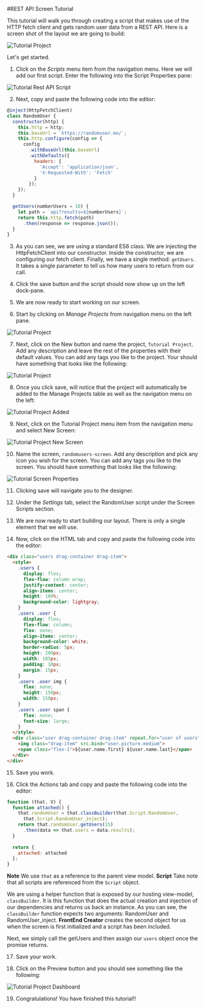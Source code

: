 #REST API Screen Tutorial

This tutorial will walk you through creating a script that makes use of the HTTP fetch client and gets random user data from a REST API. Here is a screen shot of the layout we are going to build:

![Tutorial Project](../assets/images/tutorials/tutorial-randomuser-designer.png)

Let's get started.

1) Click on the *Scripts* menu item from the navigation menu. Here we will add our first script. Enter the following into the Script Properties pane:

![Tutorial Rest API Script](../assets/images/tutorials/tutorial-randomuser-script.png)

2) Next, copy and paste the following code into the editor:

```javascript
@inject(HttpFetchClient)
class RandomUser {
  constructor(http) {
    this.http = http;
    this.baseUrl = `https://randomuser.me/`;
    this.http.configure(config => {
      config
        .withBaseUrl(this.baseUrl)
        .withDefaults({
          headers: {
            'Accept': 'application/json',
            'X-Requested-With': 'Fetch'
          }
        });
    });
  }

  getUsers(numberUsers = 10) {
    let path = `api?results=${numberUsers}`;
    return this.http.fetch(path)
      .then(response => response.json());
  }
}
```

3) As you can see, we are using a standard ES6 class. We are injecting the HttpFetchClient into our constructor. Inside the constructor, we are configuring our fetch client. Finally, we have a single method: `getUsers`. It takes a single parameter to tell us how many users to return from our call.

4) Click the save button and the script should now show up on the left dock-pane.

5) We are now ready to start working on our screen.

6) Start by clicking on *Manage Projects* from navigation menu on the left pane.

![Tutorial Project](../assets/images/tutorials/tutorial-manage-projects.png)

7) Next, click on the New button and name the project, `Tutorial Project`. Add any description and leave the rest of the properties with their default values. You can add any tags you like to the project. Your should have something that looks like the following:

![Tutorial Project](../assets/images/tutorials/tutorial-project.png)

8) Once you click save, will notice that the project will automatically be added to the Manage Projects table as well as the navigation menu on the left:

![Tutorial Project Added](../assets/images/tutorials/tutorial-project-added.png)

9) Next, click on the Tutorial Project menu item from the navigation menu and select New Screen:

![Tutorial Project New Screen](../assets/images/tutorials/tutorial-project-new-screen.png)

10) Name the screen, `randomusers-screen`. Add any description and pick any icon you wish for the screen. You can add any tags you like to the screen. You should have something that looks like the following:

![Tutorial Screen Properties](../assets/images/tutorials/tutorial-randomusers-screen-properties.png)

11) Clicking save will navigate you to the designer.

12) Under the *Settings* tab, select the RandomUser script under the Screen Scripts section.

13) We are now ready to start building our layout. There is only a single element that we will use.

14) Now, click on the HTML tab and copy and paste the following code into the editor:

```html
<div class="users drag-container drag-item">
  <style>
    .users {
      display: flex;
      flex-flow: column wrap;
      justify-content: center;
      align-items: center;
      height: 100%;
      background-color: lightgray;
    }
    .users .user {
      display: flex;
      flex-flow: column;
      flex: none;      
      align-items: center;
      background-color: white;
      border-radius: 5px;
      height: 200px;
      width: 185px;
      padding: 10px;
      margin: 15px;
    }
    .users .user img {
      flex: none;
      height: 150px;
      width: 150px;
    }
    .users .user span {
      flex: none;
      font-size: large;
    }
  </style>
  <div class="user drag-container drag-item" repeat.for="user of users">
    <img class="drag-item" src.bind="user.picture.medium">
    <span class="flex-1">${user.name.first} ${user.name.last}</span>
  </div>
</div>
```

15) Save you work.

16) Click the Actions tab and copy and paste the following code into the editor:

```javascript
function (that, V) {
  function attached() {
    that.randomUser = that.classBuilder(that.Script.RandomUser,
      that.Script.RandomUser_inject);
    return that.randomUser.getUsers(15)
      .then(data => that.users = data.results);
  }
  
  return {
    attached: attached
  };
}
```

**Note** We use `that` as a reference to the parent view model.
**Script** Take note that all scripts are referenced from the `Script` object.

We are using a helper function that is exposed by our hosting view-model, `classBuilder`. It is this function that does the actual creation and injection of our dependencies and returns us back an instance. As you can see, the `classBuilder` function expects two arguments: RandomUser and RandomUser_inject. **FrontEnd Creator** creates the second object for us when the screen is first initialized and a script has been included.

Next, we simply call the getUsers and then assign our `users` object once the promise returns.

17) Save your work.

18) Click on the Preview button and you should see something like the following:

![Tutorial Project Dashboard](../assets/images/tutorials/tutorial-randomusers-preview.png)

19) Congratulations! You have finished this tutorial!!

